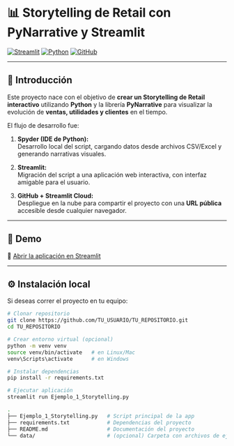 # 📊 Storytelling de Retail con PyNarrative y Streamlit

[![Streamlit](https://img.shields.io/badge/Made%20with-Streamlit-FF4B4B?logo=streamlit&logoColor=white)](https://streamlit.io/)
[![Python](https://img.shields.io/badge/Python-3.9%2B-blue?logo=python&logoColor=white)](https://www.python.org/)
[![GitHub](https://img.shields.io/badge/Repo-GitHub-black?logo=github)](https://github.com/TU_USUARIO/TU_REPOSITORIO)

---

## 📌 Introducción  

Este proyecto nace con el objetivo de **crear un Storytelling de Retail interactivo** utilizando **Python** y la librería **PyNarrative** para visualizar la evolución de **ventas, utilidades y clientes** en el tiempo.  

El flujo de desarrollo fue:  

1. **Spyder (IDE de Python):**  
   Desarrollo local del script, cargando datos desde archivos CSV/Excel y generando narrativas visuales.  

2. **Streamlit:**  
   Migración del script a una aplicación web interactiva, con interfaz amigable para el usuario.  

3. **GitHub + Streamlit Cloud:**  
   Despliegue en la nube para compartir el proyecto con una **URL pública** accesible desde cualquier navegador.  

---

## 🚀 Demo  

🔗 [Abrir la aplicación en Streamlit](https://TU_APP.streamlit.app)  

---

## ⚙️ Instalación local  

Si deseas correr el proyecto en tu equipo:  

```bash
# Clonar repositorio
git clone https://github.com/TU_USUARIO/TU_REPOSITORIO.git
cd TU_REPOSITORIO

# Crear entorno virtual (opcional)
python -m venv venv
source venv/bin/activate   # en Linux/Mac
venv\Scripts\activate      # en Windows

# Instalar dependencias
pip install -r requirements.txt

# Ejecutar aplicación
streamlit run Ejemplo_1_Storytelling.py

.
├── Ejemplo_1_Storytelling.py   # Script principal de la app
├── requirements.txt            # Dependencias del proyecto
├── README.md                   # Documentación del proyecto
└── data/                       # (opcional) Carpeta con archivos de ejemplo
